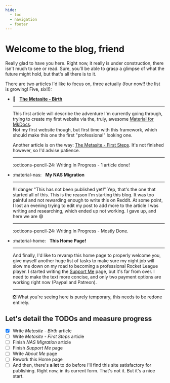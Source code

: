 ```yaml
---
hide:
  - toc
  - navigation
  - footer
---
```


# Welcome to the blog, friend

Really glad to have you here. Right now, it really is under construction, there isn't much to see or read.
Sure, you'll be able to grasp a glimpse of what the future might hold, but that's all there is to it.

There are two articles I'd like to focus on, three actually (four now!! the list is growing! Five, six!!):

<div class="grid cards" markdown>

-   :birthday: &nbsp;
    __[The Metasite - Birth](blog/posts/metasite/metasite_birth.md)__

    ---

    This first article will describe the adventure I'm currently going through, trying to create my first website via the, truly, awesome [Material for MkDocs](https://squidfunk.github.io/mkdocs-material/).  
    Not my first website though, but first time with this framework, which should make this one the first "professional" looking one.

    Another article is on the way: [The Metasite - First Steps](blog/posts/metasite/metasite_first_steps.md). It's not finished however, so I'd advise patience.

    ---

    :octicons-pencil-24: Writing In Progress - 1 article done!

-   :material-nas: &nbsp;
    __My NAS Migration__

    ---
    !!! danger "This has not been published yet!"
    Yep, that's the one that started all of this. This is the reason I'm starting this blog. It was too painful and not rewarding enough to write this on Reddit. At some point, I lost an evening trying to edit my post to add more to the article I was writing and researching, which ended up not working. I gave up, and here we are :smile:

    ---

    :octicons-pencil-24: Writing In Progress - Mostly Done.

-   :material-home: &nbsp;
    __This Home Page!__

    ---

    And finally, I'd like to revamp this home page to properly welcome you, give myself another huge list of tasks to make sure my night job will slow me down on my road to becoming a professional Rocket League player.
    I started writing the [Support Me](support_william_fuchs.md) page, but it's far from over. I need to make the text more concise, and only two payment options are working right now (Paypal and Patreon).

    ---

    :negative_squared_cross_mark: What you're seeing here is purely temporary, this needs to be redone entirely.

</div>

## Let's detail the TODOs and measure progress
- [X] Write _Metasite - Birth_ article
- [ ] Write _Metasite - First Steps_ article
- [ ] Finish _NAS Migration_ article
- [ ] Finish _Support Me_ page
- [ ] Write _About Me_ page
- [ ] Rework this Home page
- [ ] And then, there's **a lot** to do before I'll find this site satisfactory for publishing. Right now, in its current form. That's not it. But it's a nice start.